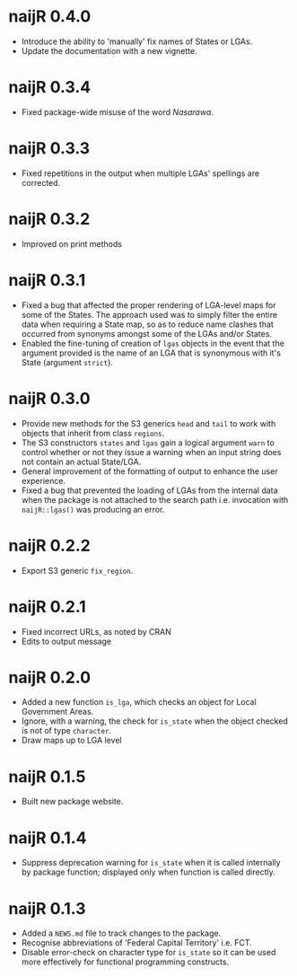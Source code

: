 # naijR 0.4.0
* Introduce the ability to 'manually' fix names of States or LGAs.
* Update the documentation with a new vignette.

# naijR 0.3.4
* Fixed package-wide misuse of the word _Nasarawa_.

# naijR 0.3.3
* Fixed repetitions in the output when multiple LGAs' spellings are corrected.

# naijR 0.3.2
* Improved on print methods

# naijR 0.3.1
* Fixed a bug that affected the proper rendering of LGA-level maps for some of the States. The approach used was to simply filter the entire data when requiring a State map, so as to reduce name clashes that occurred from synonyms amongst some of the LGAs and/or States.
* Enabled the fine-tuning of creation of `lgas` objects in the event that the argument provided is the name of an LGA that is synonymous with it's State (argument `strict`).

# naijR 0.3.0
* Provide new methods for the S3 generics `head` and `tail` to work with objects that inherit from class `regions`.
* The S3 constructors `states` and `lgas` gain a logical argument `warn` to control whether or not they issue a warning when an input string does not contain an actual State/LGA.
* General improvement of the formatting of output to enhance the user experience.
* Fixed a bug that prevented the loading of LGAs from the internal data when the package is not attached to the search path i.e. invocation with `naijR::lgas()` was producing an error.

# naijR 0.2.2
* Export S3 generic `fix_region`.

# naijR 0.2.1
* Fixed incorrect URLs, as noted by CRAN
* Edits to output message

# naijR 0.2.0
* Added a new function `is_lga`, which checks an object for Local Government Areas.
* Ignore, with a warning, the check for `is_state` when the object checked is not of type `character`.
* Draw maps up to LGA level

# naijR 0.1.5
* Built new package website.

# naijR 0.1.4
* Suppress deprecation warning for `is_state` when it is called internally by package function; displayed only when function is called directly.

# naijR 0.1.3
* Added a `NEWS.md` file to track changes to the package.
* Recognise abbreviations of 'Federal Capital Territory' i.e. FCT.
* Disable error-check on character type for `is_state` so it can be used more effectively for functional programming constructs.
